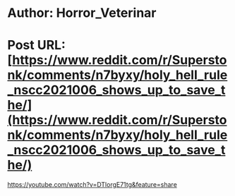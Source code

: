 # Author: Horror_Veterinar
# Post URL: [https://www.reddit.com/r/Superstonk/comments/n7byxy/holy_hell_rule_nscc2021006_shows_up_to_save_the/](https://www.reddit.com/r/Superstonk/comments/n7byxy/holy_hell_rule_nscc2021006_shows_up_to_save_the/)


https://youtube.com/watch?v=DTlorgE71tg&feature=share